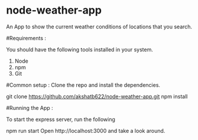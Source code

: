 # node-weather-app

An App to show the current weather conditions of locations that you search. 

#Requirements : 

You should have the following tools installed in your system.
1) Node
2) npm
3) Git

#Common setup : 
Clone the repo and install the dependencies.

git clone https://github.com/akshatb622/node-weather-app.git
npm install

#Running the App : 

To start the express server, run the following

npm run start
Open http://localhost:3000 and take a look around.

